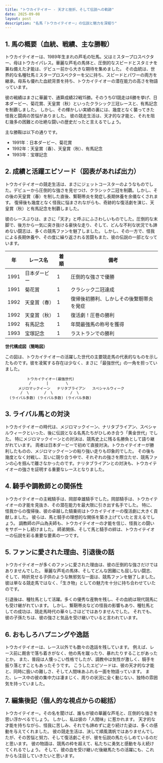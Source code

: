 ```yaml
---
title: "トウカイテイオー - 天才と挫折、そして伝説への軌跡"
date: 2025-09-08
layout: post
description: "名馬『トウカイテイオー』の伝説と魅力を深堀り"
---
```


## 1. 馬の概要（血統、戦績、主な勝鞍）

トウカイテイオーは、1989年生まれの芦毛の牡馬。父はミスタープロスペクター、母はトウカイパレス。華麗な芦毛の馬体と、圧倒的なスピードとスタミナを兼ね備えた才能は、デビュー前から大きな期待を集めました。  その血統は、世界的な名種牡馬ミスタープロスペクターを父に持ち、スピードとパワーの両方を継承。母系も優れた血統背景を持ち、トウカイテイオーの潜在能力の高さを物語っています。

彼の戦績はまさに華麗で、通算成績22戦15勝。そのうちG1競走は6勝を挙げ、日本ダービー、菊花賞、天皇賞（秋）といったクラシック三冠レースと、有馬記念を制覇しました。  しかし、その輝かしい実績の裏には、幾度となく襲ってきた怪我と闘病の苦悩がありました。  彼の競走生活は、天才的な才能と、それを阻む幾多の困難との壮絶な闘いの歴史だったと言えるでしょう。

主な勝鞍は以下の通りです。

* 1991年：日本ダービー、菊花賞
* 1992年：天皇賞（春）、天皇賞（秋）、有馬記念
* 1993年：宝塚記念


## 2. 成績と活躍エピソード（図表があれば出力）

トウカイテイオーの競走生活は、まさにジェットコースターのようなものでした。デビューから圧倒的な強さを見せつけ、クラシック二冠を制覇。しかし、その後の天皇賞（春）を制した直後、繋靭帯炎を発症し長期休養を余儀なくされます。  復帰後も幾度となく怪我に悩まされながらも、奇跡的な復活劇を演じ、天皇賞（秋）と有馬記念を制覇しました。

彼のレースぶりは、まさに「天才」と呼ぶにふさわしいものでした。圧倒的な末脚で、後方から一気に突き抜ける豪快な走り、そして、どんな不利な状況でも諦めない闘志は、多くの競馬ファンを魅了しました。  しかし、その一方で、怪我による長期休養や、その度に繰り返される苦闘もまた、彼の伝説の一部となっています。


| 年 | レース名          | 着順 | 備考                                     |
|---|-----------------|-----|-----------------------------------------|
| 1991 | 日本ダービー      | 1   | 圧倒的な強さで優勝                       |
| 1991 | 菊花賞          | 1   | クラシック二冠達成                        |
| 1992 | 天皇賞（春）    | 1   | 復帰後初勝利、しかしその後繋靭帯炎を発症 |
| 1992 | 天皇賞（秋）    | 1   | 復活劇！圧巻の勝利                     |
| 1992 | 有馬記念        | 1   | 年間最強馬の称号を獲得                    |
| 1993 | 宝塚記念        | 1   | ラストランでの勝利                       |


**世代構成図（簡略図）**

この図は、トウカイテイオーの活躍した世代の主要競走馬の代表的なものを示したものです。彼を凌駕する存在は少なく、まさに「最強世代」の一角を担っていました。

```
          トウカイテイオー(最強世代)
           /       |        \
      メジロマックイーン   ナリタブライアン   スペシャルウィーク
       /  \       /  \        /  \
  (ライバル多数) (ライバル多数) (ライバル多数)
```


## 3. ライバル馬との対決

トウカイテイオーの時代は、メジロマックイーン、ナリタブライアン、スペシャルウィークといった、後に伝説となる名馬たちがひしめき合う「黄金世代」でした。  特にメジロマックイーンとの対決は、競馬史上に残る名勝負として語り継がれています。  両者は日本ダービーで初めて直接対決。トウカイテイオーが勝利したものの、メジロマックイーンの粘り強い走りも印象的でした。  その後も幾度となく対戦し、互いに競り合う中で、それぞれの強さを際立たせ、競馬ファンの心を掴んで離さなかったのです。ナリタブライアンとの対決も、トウカイテイオーの強さを証明する重要なレースとなりました。


## 4. 騎手や調教師との関係性

トウカイテイオーの主戦騎手は、岡部幸雄騎手でした。岡部騎手は、トウカイテイオーの才能を見抜き、その潜在能力を最大限に引き出す名手でした。  特に、怪我からの復帰後、彼の卓越した騎乗術はトウカイテイオーの復活劇に大きく貢献しました。  彼らは、馬と騎手の理想的な関係を築き上げていたと言えるでしょう。  調教師の戸山為夫師も、トウカイテイオーの才能を信じ、怪我との闘いをサポートし続けました。  師弟関係、そして馬と騎手の絆は、トウカイテイオーの伝説を彩る重要な要素の一つです。


## 5. ファンに愛された理由、引退後の話

トウカイテイオーが多くのファンに愛された理由は、彼の圧倒的な強さだけではありませんでした。  華麗な芦毛の馬体、そしてどんな困難にも屈しない闘志、そして、時折見せる子供のような無邪気な一面は、競馬ファンを魅了しました。  彼は単なる競走馬ではなく、「生き物」としての魅力を十分に持ち合わせていたのです。

引退後は、種牡馬として活躍。多くの優秀な産駒を残し、その血統は現代競馬にも受け継がれています。  しかし、繋靭帯炎などの怪我の影響もあり、種牡馬としての成功は、競走馬時代の華々しさほどではありませんでした。  それでも、彼の子孫たちは、彼の強さと気品を受け継いでいると言われています。


## 6. おもしろハプニングや逸話

トウカイテイオーは、レース以外でも数々の逸話を残しています。  例えば、レース前に厩舎で落ち着きがなく、他の馬を蹴ったり、暴れたりすることがあったとか。  また、普段は人懐っこい性格でしたが、調教中は気性が激しく、騎手を振り落とすこともあったそうです。  こうしたエピソードは、彼の天才的な才能と、同時に扱いの難しさ、そして人間味あふれる一面を物語っています。  また、レース中の彼の集中力は凄まじく、周りの状況に全く動じない、独特の雰囲気を持っていました。


## 7. 編集後記（個人的な視点からの総括）

トウカイテイオー。その名を聞けば、誰もが彼の華麗な芦毛と、圧倒的な強さを思い浮かべるでしょう。  しかし、私は彼の「人間味」に惹かれます。  天才的な才能を持ちながら、怪我に苦しみ、それでも諦めずに走り続けた姿は、多くの感動を与えてくれました。  彼の競走生活は、決して順風満帆ではありませんでしたが、その苦悩と努力、そして復活劇こそが、彼を伝説の馬たらしめているのだと思います。  彼の物語は、競馬の枠を超えて、私たちに勇気と感動を与え続けてくれるでしょう。  そして、彼の血を受け継いだ後継馬たちの活躍にも、これからも注目していきたいと思います。
